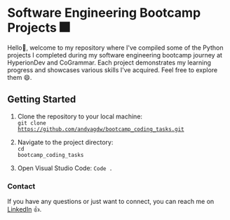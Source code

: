 # Software Engineering Bootcamp Projects 🎆

Hello👋, welcome to my repository where I've compiled some of the Python projects I completed during my software engineering bootcamp journey at HyperionDev and CoGrammar. Each project demonstrates my learning progress and showcases various skills I've acquired. Feel free to explore them 😄.

## Getting Started

1) Clone the repository to your local machine:<br />
<code>git clone https://github.com/andyagdw/bootcamp_coding_tasks.git</code>

2) Navigate to the project directory:<br />
<code>cd bootcamp_coding_tasks</code>

3) Open Visual Studio Code:
   <code>Code .</code>

### Contact

If you have any questions or just want to connect, you can reach me on [LinkedIn](https://www.linkedin.com/in/andyagyeidwumah/) 👍.
